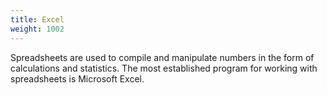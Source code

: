 ```yaml
---
title: Excel
weight: 1002
---
```


Spreadsheets are used to compile and manipulate numbers in the form of
calculations and statistics. The most established program for working with
spreadsheets is Microsoft Excel.
